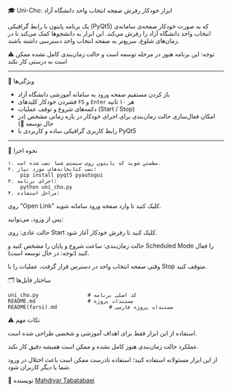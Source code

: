 🎓 Uni-Cho: ابزار خودکار رفرش صفحه انتخاب واحد دانشگاه آزاد

یک برنامه پایتون با رابط گرافیکی (PyQt5) که به صورت خودکار صفحه‌ی سامانه‌ی انتخاب واحد دانشگاه آزاد را رفرش می‌کند. این ابزار به دانشجوها کمک می‌کند تا در زمان‌های شلوغ، سریع‌تر به صفحه انتخاب واحد دسترسی داشته باشند.

⚠️  توجه: این برنامه هنوز در مرحله توسعه است و حالت زمان‌بندی کامل نشده ممکن است به درستی کار نکند

---

📌 ویژگی‌ها

- باز کردن مستقیم صفحه ورود به سامانه آموزشی دانشگاه آزاد
- فشردن خودکار کلیدهای `F5` و `Enter` هر ۱۰ ثانیه
- دکمه‌های شروع و توقف عملیات (Start / Stop)
- امکان فعال‌سازی حالت زمان‌بندی برای اجرای خودکار در بازه زمانی مشخص (در حال توسعه 🚧)
- رابط کاربری گرافیکی ساده و کاربردی با PyQt5

---

🚀 نحوه اجرا

	۱. مطمئن شوید که پایتون روی سیستم شما نصب شده است.
	۲. نصب کتابخانه‌های مورد نیاز:
		pip install pyqt5 pyautogui
	۳. اجرای برنامه:
		python uni_cho.py
	۴. مراحل استفاده:

روی "Open Link" کلیک کنید تا وارد صفحه ورود سامانه شوید.

پس از ورود، می‌توانید:

حالت عادی: روی Start کلیک کنید تا رفرش خودکار آغاز شود.

حالت زمان‌بندی: ساعت شروع و پایان را مشخص کنید و Scheduled Mode را فعال کنید (توجه: در حال توسعه است).

وقتی صفحه انتخاب واحد در دسترس قرار گرفت، عملیات را با Stop متوقف کنید.

🗂️ ساختار فایل‌ها

	uni_cho.py                # کد اصلی برنامه
	README.md                 # مستندات پروژه
 	README(farsi).md                 # مستندات پروژه فارسی
 
⚠️ نکات مهم

استفاده از این ابزار فقط برای اهداف آموزشی و شخصی طراحی شده است.

عملکرد حالت زمان‌بندی هنوز کامل نشده و ممکن است همیشه دقیق کار نکند.

از این ابزار مسئولانه استفاده کنید؛ استفاده نادرست ممکن است باعث اختلال در ورود شما یا دیگر کاربران شود.

👤 نویسنده
	[Mahdiyar Tabatabaei](https://github.com/mahdiyar-tabatabaei)
